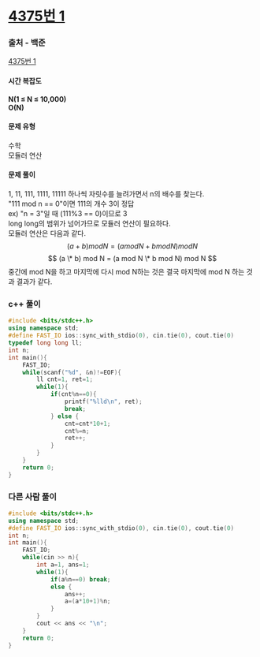 # [4375번 1](https://www.acmicpc.net/problem/4375)

### 출처 - 백준
[4375번 1](https://www.acmicpc.net/problem/4375)

#### 시간 복잡도
**N(1 ≤ N ≤ 10,000)**  
**O(N)**

#### 문제 유형
수학  
모듈러 연산

#### 문제 풀이
1, 11, 111, 1111, 11111 하나씩 자릿수를 늘려가면서 n의 배수를 찾는다.  
"111 mod n == 0"이면 111의 개수 3이 정답  
ex) "n = 3"일 때 (111%3 == 0)이므로 3  
long long의 범위가 넘어가므로 모듈러 연산이 필요하다.  
모듈러 연산은 다음과 같다.  
$$ (a + b) mod N = (a mod N + b mod N) mod N $$
$$ (a \* b) mod N = (a mod N \* b mod N) mod N $$
중간에 mod N을 하고 마지막에 다시 mod N하는 것은 결국 마지막에 mod N 하는 것과 결과가 같다.

### c++ 풀이
```c++
#include <bits/stdc++.h>
using namespace std;
#define FAST_IO ios::sync_with_stdio(0), cin.tie(0), cout.tie(0)
typedef long long ll;
int n;
int main(){
    FAST_IO;
    while(scanf("%d", &n)!=EOF){
        ll cnt=1, ret=1;
        while(1){
            if(cnt%n==0){
                printf("%lld\n", ret);
                break;
            } else {
                cnt=cnt*10+1;
                cnt%=n;
                ret++;
            }
        }
    }
    return 0;
}
```

### 다른 사람 풀이
```c++
#include <bits/stdc++.h>
using namespace std;
#define FAST_IO ios::sync_with_stdio(0), cin.tie(0), cout.tie(0)
int n;
int main(){
    FAST_IO;
    while(cin >> n){
        int a=1, ans=1;
        while(1){
            if(a%n==0) break;
            else {
                ans++;
                a=(a*10+1)%n;
            }
        }
        cout << ans << "\n";
    }
    return 0;
}
```